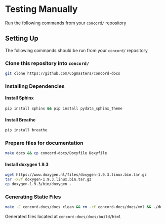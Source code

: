 # Testing Manually

Run the following commands from your `concord/` repository

## Setting Up

The following commands should be run from your `concord/` repository

### Clone this repository into `concord/`
```sh
git clone https://github.com/Cogmasters/concord-docs
```

### Installing Dependencies
#### Install Sphinx
```sh
pip install sphinx && pip install pydata_sphinx_theme
```
#### Install Breathe
```sh
pip install breathe
```
### Prepare files for documentation
```sh
make docs && cp concord-docs/Doxyfile Doxyfile
```
#### Install doxygen 1.9.3
```sh
wget https://www.doxygen.nl/files/doxygen-1.9.3.linux.bin.tar.gz
tar -xvf doxygen-1.9.3.linux.bin.tar.gz
cp doxygen-1.9.3/bin/doxygen .
```

### Generating Static Files
```sh
make -C concord-docs/docs clean && rm -rf concord-docs/docs/xml && ./doxygen && mv docs/xml concord-docs/docs/ && make -C concord-docs/docs html
```

Generated files located at `concord-docs/docs/build/html`
